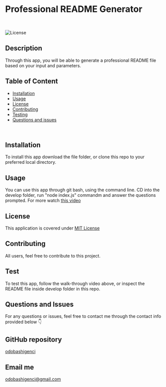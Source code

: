 
  # Professional README Generator
  </br>
  
  ![License](https://img.shields.io/badge/License-MIT%20License-blue.svg) 
  </br>
  
  ## Description
  
  Through this app, you will be able to generate a professional README file based on your input and parameters.
  </br>

  ## Table of Content

  * [Installation](#installation)
  * [Usage](#usage)
  * [License](#license)
  * [Contributing](#contributing)
  * [Testing](#testing)
  * [Questions and issues](#questions)
  </br>

  ## Installation
  
  To install this app download the file folder, or clone this repo to your preferred local directory.
  </br>
  
  ## Usage
  
  You can use this app through git bash, using the command line. CD into the develop folder, run "node index.js" commandm and answer the questions prompted.
  For more watch [this video](https://drive.google.com/file/d/1XOPLJNxQrtT026NDTAMXjEKwwUViK4ei/view)
  </br>
  

  ## License
  
  This application is covered under [MIT License](https://choosealicense.com/licenses/mit/)
  </br>
  
  ## Contributing
  
  All users, feel free to contribute to this project.
  </br>
  
  ## Test
  
  To test this app, follow the walk-through video above, or inspect the README file inside develop folder in this repo.
  </br>
  
  ## Questions and Issues
  
  For any questions or issues, feel free to contact me through the contact info provided below 👇
  </br>
  
  ## GitHub repository
  
  [odobashigenci](https://github.com/odobashigenci)
  </br>
  
  ## Email me
  
  [odobashigenci@gmail.com](mailto:odobashigenci@gmail.com)
  </br>
